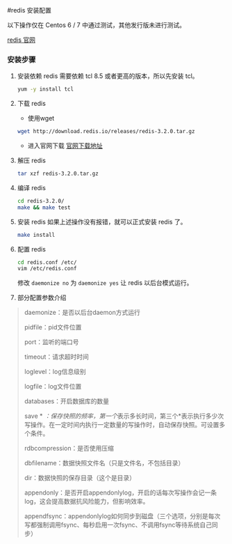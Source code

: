 #redis 安装配置

以下操作仅在 Centos 6 / 7 中通过测试，其他发行版未进行测试。

[redis 官网](http://redis.io)


### 安装步骤

1. 安装依赖
	redis 需要依赖 tcl 8.5 或者更高的版本，所以先安装 tcl。
	```bash
	yum -y install tcl
	``` 

2. 下载 redis
	- 使用wget
	```bash
	wget http://download.redis.io/releases/redis-3.2.0.tar.gz
	```
	- 进入官网下载
	[官网下载地址](http://redis.io/download)

3. 解压 redis
	```bash
	tar xzf redis-3.2.0.tar.gz
	```
	
4. 编译 redis
	```bash
	cd redis-3.2.0/
	make && make test
	```
	
5. 安装 redis
	如果上述操作没有报错，就可以正式安装 redis 了。
	```bash
	make install
	```

6. 配置 redis
	```bash
	cd redis.conf /etc/
	vim /etc/redis.conf
	```
	修改	`daemonize no` 为 `daemonize yes` 让 redis 以后台模式运行。

7. 部分配置参数介绍
> daemonize：是否以后台daemon方式运行
> 
> pidfile：pid文件位置
> 
> port：监听的端口号
> 
> timeout：请求超时时间
> 
> loglevel：log信息级别
> 
> logfile：log文件位置
> 
> databases：开启数据库的数量
> 
> save * *：保存快照的频率，第一个*表示多长时间，第三个*表示执行多少次写操作。在一定时间内执行一定数量的写操作时，自动保存快照。可设置多个条件。
> 
> rdbcompression：是否使用压缩
> 
> dbfilename：数据快照文件名（只是文件名，不包括目录）
> 
> dir：数据快照的保存目录（这个是目录）
> 
> appendonly：是否开启appendonlylog，开启的话每次写操作会记一条log，这会提高数据抗风险能力，但影响效率。
> 
> appendfsync：appendonlylog如何同步到磁盘（三个选项，分别是每次写都强制调用fsync、每秒启用一次fsync、不调用fsync等待系统自己同步）